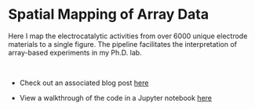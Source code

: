 # Spatial Mapping of Array Data


Here I map the electrocatalytic activities from over 6000 unique electrode materials to a single figure. The pipeline facilitates the interpretation of array-based experiments in my Ph.D. lab. 


<br>

* Check out an associated blog post [here](https://peterdefnet.github.io/portfolio/portfolio-2/)



* View a walkthrough of the code in a Jupyter notebook [here](https://nbviewer.jupyter.org/github/PeterDefnet/Spatially-Mapping-Bipolar-Microelectrode-Array-Data/blob/master/Notebooks/Spatial%20Mapping%20Updated%3B%20July%2010%2C%202021.ipynb)

